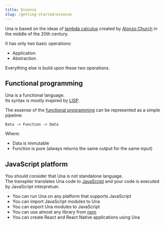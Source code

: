 ```yaml
---
title: Essence
slug: /getting-started/essence
---
```


Una is based on the ideas of [lambda calculus](https://en.wikipedia.org/wiki/Lambda_calculus) created by [Alonzo Church](https://en.wikipedia.org/wiki/Alonzo_Church) in the middle of the 20th century. 

It has only two basic operations:

- Application
- Abstraction

Everything else is build upon these two operations.


## Functional programming

Una is a functional language. <br/>
Its syntax is mostly inspired by [LISP](https://en.wikipedia.org/wiki/Lisp_(programming_language)). <br/>

The essense of the [functional programming](https://en.wikipedia.org/wiki/Functional_programming) can be represented as a simple pipeline:

```
Data -> Function -> Data
```

Where: 
- Data is immutable
- Function is pure (always returns the same output for the same input)

## JavaScript platform

You should consider that Una is not standalone language. <br/>
The transpiler translates Una code to [JavaScript](https://en.wikipedia.org/wiki/JavaScript) and your code is executed by JavaScript interpretuer. 

- You can run Una on any platform that supports JavaScript
- You can import JavaScript modules to Una
- You can export Una modules to JavaScript
- You can use almost any library from [npm](https://www.npmjs.com)
- You can create React and React Native applications using Una